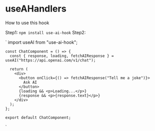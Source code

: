 # useAHandlers

How to use this hook

Step1: 
`
npm install use-ai-hook
`
Step2:


`
    import useAI from "use-ai-hook";
  
    const ChatComponent = () => {
      const { response, loading, fetchAIResponse } = useAI("https://api.openai.com/v1/chat");
    
      return (
        <div>
          <button onClick={() => fetchAIResponse("Tell me a joke")}>
            Ask AI
          </button>
          {loading && <p>Loading...</p>}
          {response && <p>{response.text}</p>}
        </div>
      );
    };
  
    export default ChatComponent;
`
